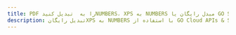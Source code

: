 ---title: PDF را به  تبدیل کنیدNUMBERS، XPS به NUMBERS مبدل رایگان یا GO SDKdescription: تبدیل رایگانXPS به NUMBERS با استفاده از GO Cloud APIs & SDK همچنین اسناد PDF را در Cloud ایجاد، ویرایش و رندر کنید.---